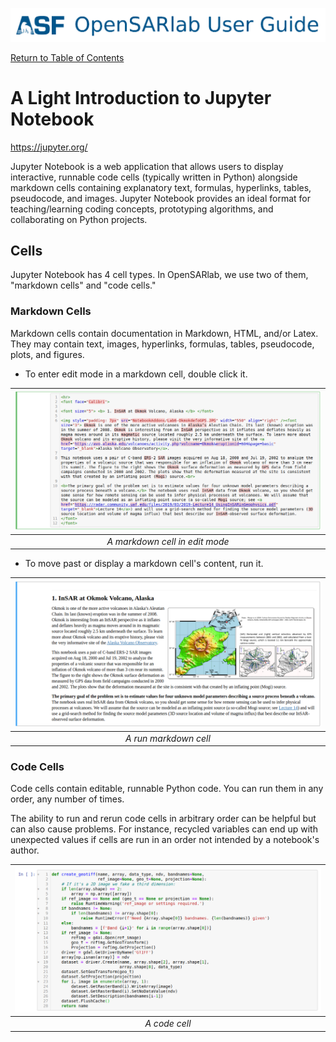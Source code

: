 [![OpenSARlab Header](../assets/OSL_user_guide_header.png)](../OpenSARlab_user_guide.md)

[Return to Table of Contents](../OpenSARlab_user_guide.md)

# A Light Introduction to Jupyter Notebook
https://jupyter.org/

Jupyter Notebook is a web application that allows users to display interactive, runnable code cells (typically written in Python) alongside markdown cells containing explanatory text, formulas, hyperlinks, tables, pseudocode, and images. Jupyter Notebook provides an ideal format for teaching/learning coding concepts, prototyping algorithms, and collaborating on Python projects. 

## Cells
Jupyter Notebook has 4 cell types. In OpenSARlab, we use two of them, "markdown cells" and "code cells."
 
### Markdown Cells
Markdown cells contain documentation in Markdown, HTML, and/or Latex. They may contain text, images, hyperlinks, formulas, tables, pseudocode, plots, and figures. 

-  To enter edit mode in a markdown cell, double click it.

| ![An un-run markdown cell.](../assets/markdown_cell_edit_mode.png) | 
|:-------------:|
| *A markdown cell in edit mode* |
 
- To move past or display a markdown cell's content, run it. 
 
| ![A run markdown cell.](../assets/markdown_run.png) | 
|:-------------:|
| *A run markdown cell* |
 
 ### Code Cells
 Code cells contain editable, runnable Python code. You  can run them in any order, any number of times.
 
 The ability to run and rerun code cells in arbitrary order can be helpful but can also cause  problems. For instance, recycled variables can end up with unexpected values if cells are
 run in an order not intended by a notebook's author.
 
| ![A code cell.](../assets/code_cell.png) | 
|:-------------:|
| *A code cell* |
